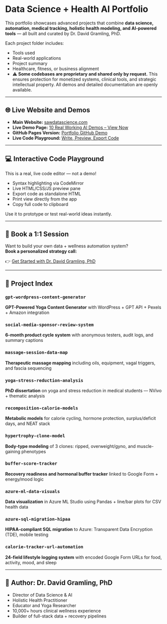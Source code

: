 # Data Science + Health AI Portfolio

This portfolio showcases advanced projects that combine **data science, automation, medical tracking, holistic health modeling, and AI-powered tools** — all built and curated by Dr. David Gramling, PhD.

Each project folder includes:
- Tools used
- Real-world applications
- Project summary
- Healthcare, fitness, or business alignment  
- ⚠️ **Some codebases are proprietary and shared only by request.** This ensures protection for monetized systems, clinical tools, and strategic intellectual property. All demos and detailed documentation are openly available.

---

## 🌐 Live Website and Demos

- **Main Website:** [sawdatascience.com](https://sawdatascience.com)
- **Live Demo Page:** [10 Real Working AI Demos – View Now](https://sawdatascience.com/10-of-my-real-working-ai-demos-live-and-ready-to-use-on-this-page/)
- **GitHub Pages Version:** [Portfolio GitHub Demo](https://dgsc23.github.io/data-science-health-ai-portfolio/)
- **Live Code Playground:** [Write, Preview, Export Code](https://sawdatascience.com/live-code-playground-write-preview-and-export-your-code/)

---

## 💻 Interactive Code Playground

This is a real, live code editor — not a demo!

- Syntax highlighting via CodeMirror  
- Live HTML/CSS/JS preview pane  
- Export code as standalone HTML  
- Print view directly from the app  
- Copy full code to clipboard

Use it to prototype or test real-world ideas instantly.

---

## 📅 Book a 1:1 Session

Want to build your own data + wellness automation system?  
**Book a personalized strategy call:**

👉 [Get Started with Dr. David Gramling, PhD](https://sawdatascience.com/get-started-on-your-data-driven-journey-book-an-appointment-with-dr-david-gramling-ph-d/)

---

## 📂 Project Index

### `gpt-wordpress-content-generator`
**GPT-Powered Yoga Content Generator** with WordPress + GPT API + Pexels + Amazon integration

### `social-media-sponsor-review-system`
**6-month product cycle system** with anonymous testers, audit logs, and summary captions

### `massage-session-data-map`
**Therapeutic massage mapping** including oils, equipment, vagal triggers, and fascia sequencing

### `yoga-stress-reduction-analysis`
**PhD dissertation** on yoga and stress reduction in medical students — NVivo + thematic analysis

### `recomposition-calorie-models`
**Metabolic models** for calorie cycling, hormone protection, surplus/deficit days, and NEAT stack

### `hypertrophy-clone-model`
**Body-type modeling** of 3 clones: ripped, overweight/gyno, and muscle-gaining phenotypes

### `buffer-score-tracker`
**Recovery readiness and hormonal buffer tracker** linked to Google Form + energy/mood logic

### `azure-ml-data-visuals`
**Data visualization** in Azure ML Studio using Pandas + line/bar plots for CSV health data

### `azure-sql-migration-hipaa`
**HIPAA-compliant SQL migration** to Azure: Transparent Data Encryption (TDE), mobile testing

### `calorie-tracker-url-automation`
**24-field lifestyle logging system** with encoded Google Form URLs for food, activity, mood, and sleep

---

## 👤 Author: Dr. David Gramling, PhD
- Director of Data Science & AI  
- Holistic Health Practitioner  
- Educator and Yoga Researcher  
- 10,000+ hours clinical wellness experience  
- Builder of full-stack data + recovery pipelines
